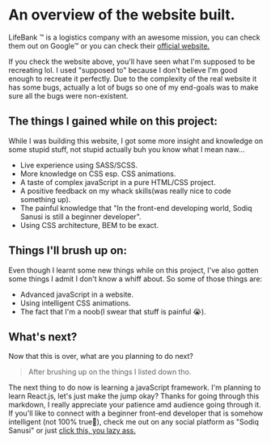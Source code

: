 # An overview of the website built.
LifeBank ™ is a logistics company with an awesome mission, you can check them out on Google™ or you can check their [official website.](https://lifebankcares.com/#/home)

If you check the website above, you'll have seen what I'm supposed to be recreating lol. I used "supposed to" because I don't believe I'm good enough to recreate it perfectly. Due to the complexity of the real website it has some bugs, actually a lot of bugs so one of my end-goals was to make sure all the bugs were non-existent.

## The things I gained while on this project:
While I was building this website, I got some more insight and knowledge on some stupid stuff, not stupid actually buh you know what I mean naw...
* Live experience using SASS/SCSS.
* More knowledge on CSS esp. CSS animations.
* A taste of complex javaScript in a pure HTML/CSS project.
* A positive feedback on my whack skills(was really nice to code something up).
* The painful knowledge that "In the front-end developing world, Sodiq Sanusi is still a beginner developer".
* Using CSS architecture, BEM to be exact.



## Things I'll brush up on:
Even though I learnt some new things while on this project, I've also gotten some things I admit I don't know a whiff about. So some of those things are:
* Advanced javaScript in a website.
* Using intelligent CSS animations.
* The fact that I'm a noob(I swear that stuff is painful 😭).

## What's next?
Now that this is over, what are you planning to do next?
> After brushing up on the things I listed down tho.

The next thing to do now is learning a javaScript framework. I'm planning to learn React.js, let's just make the jump okay?
Thanks for going through this markdown, I really appreciate your patience amd audience going through it. 
If you'll like to connect with a beginner front-end developer that is somehow intelligent (not 100% true🙂), check me out on any social platform as "Sodiq Sanusi" or just [click this, you lazy ass.](https://www.facebook.com/sodiqsanusi0)




